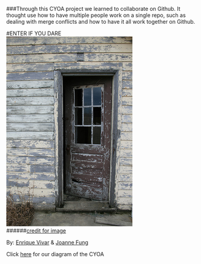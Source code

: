 ###Through this CYOA project we learned to collaborate on Github. It thought use how to have multiple people work on a single repo, such as dealing with merge conflicts and how to have it all work together on Github.  

#ENTER IF YOU DARE  
[<img src="door.jpg">](begin.md)  
######[credit for image](https://www.flickr.com/photos/kerrirae/434628238/in/photolist-EpzQj-aJk47k-hEa5j-uwyRVS-eeaSeZ-5VTYZZ-dhWSDj-59mV27-ghf34-qenzT-bRN6MK-qenzo-39Fav8-vaGQ61-5HFgU4-z75ja-vbm9Bj-3522zm-62iCPA-6W6wB8-8ztVWE-oHqoya-6RZcrG-4TdroL-4T96De-78b5MP-4TdopA-5oEY4g-4T9b3R-8sfwip-2TrAX8-85HG1F-8ztVmG-4T9HoH-6MEucj-71dsJU-weHswv-4T97uF-9erZ79-rvpsaJ-4Td71Y-4TdKoj-7A5ToB-4Tdt5A-bZQGCJ-4vUqgE-tkWU8-3Kpx-8zqLbn-5eDdjL)



By: [Enrique Vivar](https://github.com/enriquev8884) & [Joanne Fung](https://github.com/JoanneF3188)

Click [here](https://docs.google.com/a/hstat.org/drawings/d/1lxpYAV90RBvsECmLHWS0FILOrofqHql-fyY0usxCD0M/edit?usp=sharing) for our diagram of the CYOA
